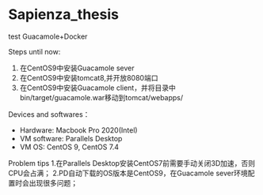 # Sapienza_thesis
test Guacamole+Docker

Steps until now: 
 1. 在CentOS9中安装Guacamole sever
 2. 在CentOS9中安装tomcat8,并开放8080端口
 3. 在CentOS9中安装Guacamole client，并将目录中bin/target/guacamole.war移动到tomcat/webapps/


Devices and softwares：
 - Hardware: Macbook Pro 2020(Intel)
 - VM software: Parallels Desktop
 - VM OS: CentOS 9, CentOS 7.4

Problem tips
1.在Parallels Desktop安装CentOS7前需要手动关闭3D加速，否则CPU会占满；
2.PD自动下载的OS版本是CentOS9，在Guacamole sever环境配置时会出现很多问题；
